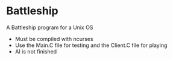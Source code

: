 # Battleship
A Battleship program for a Unix OS 
- Must be compiled with ncurses
- Use the Main.C file for testing and the Client.C file for playing 
- AI is not finished 
